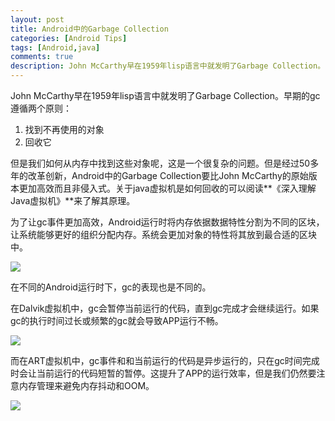 ```yaml
---
layout: post
title: Android中的Garbage Collection
categories: [Android Tips]
tags: [Android,java]
comments: true
description: John McCarthy早在1959年lisp语言中就发明了Garbage Collection。
---
```

John McCarthy早在1959年lisp语言中就发明了Garbage Collection。早期的gc遵循两个原则：
1. 找到不再使用的对象
2. 回收它

但是我们如何从内存中找到这些对象呢，这是一个很复杂的问题。但是经过50多年的改革创新，Android中的Garbage Collection要比John McCarthy的原始版本更加高效而且非侵入式。关于java虚拟机是如何回收的可以阅读**《深入理解Java虚拟机》**来了解其原理。

为了让gc事件更加高效，Android运行时将内存依据数据特性分割为不同的区块，让系统能够更好的组织分配内存。系统会更加对象的特性将其放到最合适的区块中。

![][image-1]

在不同的Android运行时下，gc的表现也是不同的。

在Dalvik虚拟机中，gc会暂停当前运行的代码，直到gc完成才会继续运行。如果gc的执行时间过长或频繁的gc就会导致APP运行不畅。

![][image-2]

而在ART虚拟机中，gc事件和和当前运行的代码是异步运行的，只在gc时间完成时会让当前运行的代码短暂的暂停。这提升了APP的运行效率，但是我们仍然要注意内存管理来避免内存抖动和OOM。

![][image-3]


[image-1]:	http://7xky0m.com1.z0.glb.clouddn.com/3769277C-2AB0-4A5C-8356-4EAB8981DF9A.jpeg
[image-2]:	http://7xky0m.com1.z0.glb.clouddn.com/89F53CD7-4383-4E05-B649-1A5A03319D2C.png
[image-3]:	http://7xky0m.com1.z0.glb.clouddn.com/BF9E0CA8-72D8-4464-9810-9B32116D7F30.png